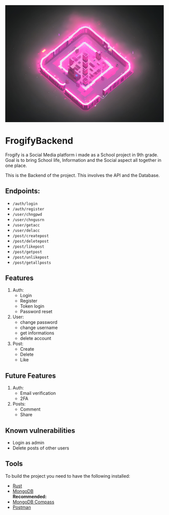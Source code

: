 <div style="text-align: center;">
  <img src="assets/FrogifyLogo.png" alt="" style="max-width: 100%; height: auto;">
</div>

# FrogifyBackend

Frogify is a Social Media platform i made as a School project in 9th grade. Goal is to bring School life, Information and the Social aspect all together in one place. 

This is the Backend of the project. This involves the API and the Database.

## Endpoints:
- `/auth/login` 
- `/auth/register`
- `/user/chngpwd`
- `/user/chngusrn`
- `/user/getacc`
- `/user/delacc`
- `/post/createpost`
- `/post/deletepost`
- `/post/likepost`
- `/post/getpost`
- `/post/unlikepost`
- `/post/getallposts`


## Features
1. Auth:
    - Login
    - Register
    - Token login
   - Password reset
2. User:
    - change password
    - change username
    - get informations
    - delete account
3. Post:
   - Create
   - Delete
   - Like

## Future Features
1. Auth:
    - Email verification
    - 2FA
2. Posts:
    - Comment
    - Share

## Known vulnerabilities
- Login as admin 
- Delete posts of other users

## Tools
To build the project you need to have the following installed:
- [Rust](https://www.rust-lang.org/tools/install)
- [MongoDB](https://docs.mongodb.com/manual/installation/)\
**Recommended:**
- [MongoDB Compass](https://www.mongodb.com/products/compass)
- [Postman](https://www.postman.com/downloads/)
